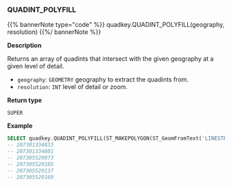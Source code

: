 ### QUADINT_POLYFILL

{{% bannerNote type="code" %}}
quadkey.QUADINT_POLYFILL(geography, resolution)
{{%/ bannerNote %}}

**Description**

Returns an array of quadints that intersect with the given geography at a given level of detail.

* `geography`: `GEOMETRY` geography to extract the quadints from.
* `resolution`: `INT` level of detail or zoom.

**Return type**

`SUPER`

**Example**

```sql
SELECT quadkey.QUADINT_POLYFILL(ST_MAKEPOLYGON(ST_GeomFromText('LINESTRING(-3.71219873428345 40.4133653490709, -3.71440887451172 40.4096566128639, -3.70659828186035 40.4095259047756, -3.71219873428345 40.4133653490709)')), 17);
-- 207301334833
-- 207301334801
-- 207305529073
-- 207305529105
-- 207305529137
-- 207305529169
```